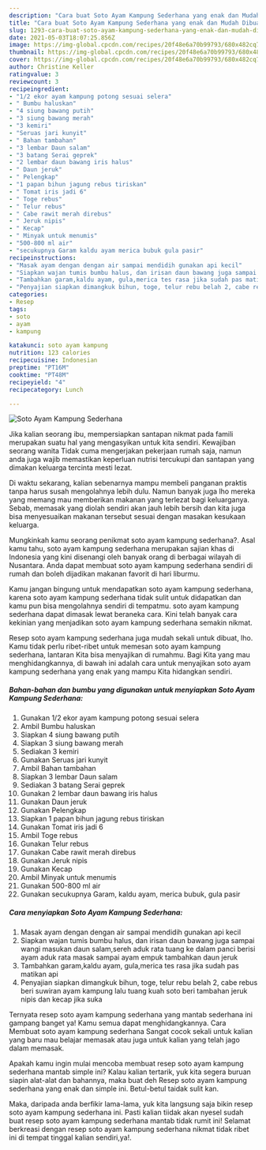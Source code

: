 ```yaml
---
description: "Cara buat Soto Ayam Kampung Sederhana yang enak dan Mudah Dibuat"
title: "Cara buat Soto Ayam Kampung Sederhana yang enak dan Mudah Dibuat"
slug: 1293-cara-buat-soto-ayam-kampung-sederhana-yang-enak-dan-mudah-dibuat
date: 2021-05-03T18:07:25.856Z
image: https://img-global.cpcdn.com/recipes/20f48e6a70b99793/680x482cq70/soto-ayam-kampung-sederhana-foto-resep-utama.jpg
thumbnail: https://img-global.cpcdn.com/recipes/20f48e6a70b99793/680x482cq70/soto-ayam-kampung-sederhana-foto-resep-utama.jpg
cover: https://img-global.cpcdn.com/recipes/20f48e6a70b99793/680x482cq70/soto-ayam-kampung-sederhana-foto-resep-utama.jpg
author: Christine Keller
ratingvalue: 3
reviewcount: 3
recipeingredient:
- "1/2 ekor ayam kampung potong sesuai selera"
- " Bumbu haluskan"
- "4 siung bawang putih"
- "3 siung bawang merah"
- "3 kemiri"
- "Seruas jari kunyit"
- " Bahan tambahan"
- "3 lembar Daun salam"
- "3 batang Serai geprek"
- "2 lembar daun bawang iris halus"
- " Daun jeruk"
- " Pelengkap"
- "1 papan bihun jagung rebus tiriskan"
- " Tomat iris jadi 6"
- " Toge rebus"
- " Telur rebus"
- " Cabe rawit merah direbus"
- " Jeruk nipis"
- " Kecap"
- " Minyak untuk menumis"
- "500-800 ml air"
- "secukupnya Garam kaldu ayam merica bubuk gula pasir"
recipeinstructions:
- "Masak ayam dengan dengan air sampai mendidih gunakan api kecil"
- "Siapkan wajan tumis bumbu halus, dan irisan daun bawang juga sampai wangi masukan daun salam,sereh aduk rata tuang ke dalam panci berisi ayam aduk rata masak sampai ayam empuk tambahkan daun jeruk"
- "Tambahkan garam,kaldu ayam, gula,merica tes rasa jika sudah pas matikan api"
- "Penyajian siapkan dimangkuk bihun, toge, telur rebu belah 2, cabe rebus beri suwiran ayam kampung lalu tuang kuah soto beri tambahan jeruk nipis dan kecap jika suka"
categories:
- Resep
tags:
- soto
- ayam
- kampung

katakunci: soto ayam kampung 
nutrition: 123 calories
recipecuisine: Indonesian
preptime: "PT16M"
cooktime: "PT48M"
recipeyield: "4"
recipecategory: Lunch

---
```



![Soto Ayam Kampung Sederhana](https://img-global.cpcdn.com/recipes/20f48e6a70b99793/680x482cq70/soto-ayam-kampung-sederhana-foto-resep-utama.jpg)

Jika kalian seorang ibu, mempersiapkan santapan nikmat pada famili merupakan suatu hal yang mengasyikan untuk kita sendiri. Kewajiban seorang  wanita Tidak cuma mengerjakan pekerjaan rumah saja, namun anda juga wajib memastikan keperluan nutrisi tercukupi dan santapan yang dimakan keluarga tercinta mesti lezat.

Di waktu  sekarang, kalian sebenarnya mampu membeli panganan praktis tanpa harus susah mengolahnya lebih dulu. Namun banyak juga lho mereka yang memang mau memberikan makanan yang terlezat bagi keluarganya. Sebab, memasak yang diolah sendiri akan jauh lebih bersih dan kita juga bisa menyesuaikan makanan tersebut sesuai dengan masakan kesukaan keluarga. 



Mungkinkah kamu seorang penikmat soto ayam kampung sederhana?. Asal kamu tahu, soto ayam kampung sederhana merupakan sajian khas di Indonesia yang kini disenangi oleh banyak orang di berbagai wilayah di Nusantara. Anda dapat membuat soto ayam kampung sederhana sendiri di rumah dan boleh dijadikan makanan favorit di hari liburmu.

Kamu jangan bingung untuk mendapatkan soto ayam kampung sederhana, karena soto ayam kampung sederhana tidak sulit untuk didapatkan dan kamu pun bisa mengolahnya sendiri di tempatmu. soto ayam kampung sederhana dapat dimasak lewat beraneka cara. Kini telah banyak cara kekinian yang menjadikan soto ayam kampung sederhana semakin nikmat.

Resep soto ayam kampung sederhana juga mudah sekali untuk dibuat, lho. Kamu tidak perlu ribet-ribet untuk memesan soto ayam kampung sederhana, lantaran Kita bisa menyajikan di rumahmu. Bagi Kita yang mau menghidangkannya, di bawah ini adalah cara untuk menyajikan soto ayam kampung sederhana yang enak yang mampu Kita hidangkan sendiri.

<!--inarticleads1-->

##### Bahan-bahan dan bumbu yang digunakan untuk menyiapkan Soto Ayam Kampung Sederhana:

1. Gunakan 1/2 ekor ayam kampung potong sesuai selera
1. Ambil  Bumbu haluskan
1. Siapkan 4 siung bawang putih
1. Siapkan 3 siung bawang merah
1. Sediakan 3 kemiri
1. Gunakan Seruas jari kunyit
1. Ambil  Bahan tambahan
1. Siapkan 3 lembar Daun salam
1. Sediakan 3 batang Serai geprek
1. Gunakan 2 lembar daun bawang iris halus
1. Gunakan  Daun jeruk
1. Gunakan  Pelengkap
1. Siapkan 1 papan bihun jagung rebus tiriskan
1. Gunakan  Tomat iris jadi 6
1. Ambil  Toge rebus
1. Gunakan  Telur rebus
1. Gunakan  Cabe rawit merah direbus
1. Gunakan  Jeruk nipis
1. Gunakan  Kecap
1. Ambil  Minyak untuk menumis
1. Gunakan 500-800 ml air
1. Gunakan secukupnya Garam, kaldu ayam, merica bubuk, gula pasir




<!--inarticleads2-->

##### Cara menyiapkan Soto Ayam Kampung Sederhana:

1. Masak ayam dengan dengan air sampai mendidih gunakan api kecil
1. Siapkan wajan tumis bumbu halus, dan irisan daun bawang juga sampai wangi masukan daun salam,sereh aduk rata tuang ke dalam panci berisi ayam aduk rata masak sampai ayam empuk tambahkan daun jeruk
1. Tambahkan garam,kaldu ayam, gula,merica tes rasa jika sudah pas matikan api
1. Penyajian siapkan dimangkuk bihun, toge, telur rebu belah 2, cabe rebus beri suwiran ayam kampung lalu tuang kuah soto beri tambahan jeruk nipis dan kecap jika suka




Ternyata resep soto ayam kampung sederhana yang mantab sederhana ini gampang banget ya! Kamu semua dapat menghidangkannya. Cara Membuat soto ayam kampung sederhana Sangat cocok sekali untuk kalian yang baru mau belajar memasak atau juga untuk kalian yang telah jago dalam memasak.

Apakah kamu ingin mulai mencoba membuat resep soto ayam kampung sederhana mantab simple ini? Kalau kalian tertarik, yuk kita segera buruan siapin alat-alat dan bahannya, maka buat deh Resep soto ayam kampung sederhana yang enak dan simple ini. Betul-betul taidak sulit kan. 

Maka, daripada anda berfikir lama-lama, yuk kita langsung saja bikin resep soto ayam kampung sederhana ini. Pasti kalian tiidak akan nyesel sudah buat resep soto ayam kampung sederhana mantab tidak rumit ini! Selamat berkreasi dengan resep soto ayam kampung sederhana nikmat tidak ribet ini di tempat tinggal kalian sendiri,ya!.

